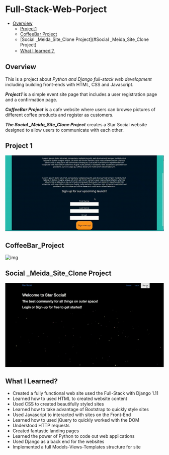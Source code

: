 # Full-Stack-Web-Porject
- [Overview](#overview)
  * [Project1](#project1)
  * [CoffeeBar Project](#coffeebar-project)
  * [Social _Meida_Site_Clone Project](#Social _Meida_Site_Clone Project)
  * [What I learned？](#what-i-learned-)
  
## Overview
This is a project about *Python and Django full-stack web development* including building front-ends with HTML, CSS and Javascript.

***Project1*** is a simple event site page that includes a user registration page and a confirmation page. 

***CoffeeBar Project*** is a cafe website where users can browse pictures of different coffee products and register as customers.

***The Social _Meida_Site_Clone Project*** creates a Star Social website designed to allow users to communicate with each other.

## Project 1

![img](https://github.com/didiyang4759/Full-Stack-Web-Porject/blob/main/image/Project1.gif)


## CoffeeBar_Project
![img](https://github.com/didiyang4759/Full-Stack-Web-Porject/blob/main/image/CoffeeBar_Project.gif)


## Social _Meida_Site_Clone Project
![img](https://github.com/didiyang4759/Full-Stack-Web-Porject/blob/main/image/FinalVideo_1642965292.100897.gif)


## What I Learned?
-   Created a fully functional web site used the Full-Stack with Django 1.11
-   Learned how to used HTML to created website content
-   Used CSS to created beautifully styled sites
-   Learned how to take advantage of Bootstrap to quickly style sites
-   Used Javascript to interacted with sites on the Front-End
-   Learned how to used jQuery to quickly worked with the DOM
-   Understood HTTP requests
-   Created fantastic landing pages
-   Learned the power of Python to code out web applications
-   Used Django as a back end for the websites
-   Implemented a full Models-Views-Templates structure for site
